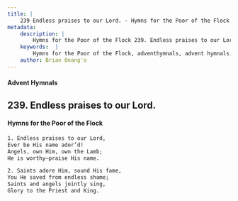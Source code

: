```yaml
---
title: |
    239 Endless praises to our Lord. - Hymns for the Poor of the Flock
metadata:
    description: |
        Hymns for the Poor of the Flock 239. Endless praises to our Lord.. Endless praises to our Lord, Ever be His name ador’d! Angels, own Him, own the Lamb; He is worthy—praise His name. 
    keywords:  |
        Hymns for the Poor of the Flock, adventhymnals, advent hymnals, Endless praises to our Lord., Endless praises to our Lord,, 
    author: Brian Onang'o
---
```


#### Advent Hymnals
## 239. Endless praises to our Lord.
####  Hymns for the Poor of the Flock

```txt
1. Endless praises to our Lord,
Ever be His name ador’d!
Angels, own Him, own the Lamb;
He is worthy—praise His name.

2. Saints adore Him, sound His fame,
You He saved from endless shame; 
Saints and angels jointly sing,
Glory to the Priest and King.
```